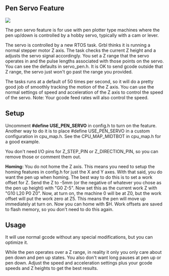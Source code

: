 ## Pen Servo Feature

![](http://www.buildlog.net/blog/wp-content/uploads/2018/11/pen_ex.png)

The pen servo feature is for use with pen plotter type machines where the pen up/down is controlled by a hobby servo, typically with a cam or lever.

The servo is controlled by a new RTOS task. Grbl thinks it is running a normal stepper motor Z axis. The task checks the current Z height and a adjusts the servo signal accordingly. You set a Z range that the servo operates in and the pulse lengths associated with those points on the servo. You can see the defaults in servo_pen.h. It is OK to send gcode outside that Z range, the servo just won't go past the range you provided.

The tasks runs at a default of 50 times per second, so it will do a pretty good job of smoothly tracking the motion of the Z axis. You can use the normal settings of speed and acceleration of the Z axis to control the speed of the servo. Note: Your gcode feed rates will also control the speed.

## Setup

Uncomment **#define USE_PEN_SERVO** in config.h to turn on the feature. Another way to do it is to place #define USE_PEN_SERVO in a custom configuration in cpu_map.h. See the CPU_MAP_MIDTBOT in cpu_map.h for a good example.

You don't need I/O pins for Z_STEP_PIN or Z_DIRECTION_PIN, so you can remove those or comment them out.

**Homing:** You do not home the Z axis. This means you need to setup the homing features in config.h for just the X and Y axes.  With that said, you do want the pen up when homing. The best way to do this is to set a work offset for Z.  Send the Z to -5mm (or the negative of whatever you chose as the pen up height) with "G0 Z-5". Now set this as the current work Z with "G10 L20 P0 Z0". Now, at turn on, the machine 0 will be at Z0, but the work offset will put the work zero at Z5. This means the pen will move up immediately at turn on. Now you can home with $H. Work offsets are saved to flash memory, so you don't need to do this again.

## Usage

It will use normal gcode without any special modifications, but you can optimize it.

While the pen operates over a Z range, in reality it only you only care about pen down and pen up states. You also don't want long pauses at pen up or pen down. Adjust the speed and acceleration settings plus your gcode speeds and Z heights to get the best results.







